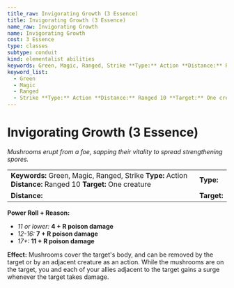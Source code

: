 ```yaml
---
title_raw: Invigorating Growth (3 Essence)
title: Invigorating Growth (3 Essence)
name_raw: Invigorating Growth
name: Invigorating Growth
cost: 3 Essence
type: classes
subtype: conduit
kind: elementalist abilities
keywords: Green, Magic, Ranged, Strike **Type:** Action **Distance:** Ranged 10 **Target:** One creature
keyword_list:
  - Green
  - Magic
  - Ranged
  - Strike **Type:** Action **Distance:** Ranged 10 **Target:** One creature
---
```


# Invigorating Growth (3 Essence)

*Mushrooms erupt from a foe, sapping their vitality to spread strengthening spores.*

|                                                                                                              |             |
| :----------------------------------------------------------------------------------------------------------- | :---------- |
| **Keywords:** Green, Magic, Ranged, Strike **Type:** Action **Distance:** Ranged 10 **Target:** One creature | **Type:**   |
| **Distance:**                                                                                                | **Target:** |

**Power Roll + Reason:**

- *11 or lower:* **4 + R poison damage**
- *12-16:* **7 + R poison damage**
- *17+:* **11 + R poison damage**

**Effect:** Mushrooms cover the target's body, and can be removed by the target or by an adjacent creature as an action. While the mushrooms are on the target, you and each of your allies adjacent to the target gains a surge whenever the target takes damage.
